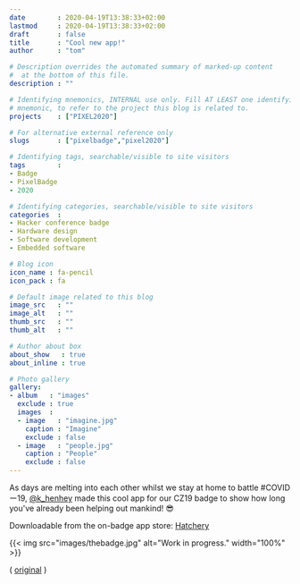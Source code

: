 ```yaml
---
date        : 2020-04-19T13:38:33+02:00
lastmod     : 2020-04-19T13:38:33+02:00
draft       : false
title       : "Cool new app!"
author      : "tom"

# Description overrides the automated summary of marked-up content
#  at the bottom of this file.
description : ""

# Identifying mnemonics, INTERNAL use only. Fill AT LEAST one identifying
# mnemonic, to refer to the project this blog is related to.
projects    : ["PIXEL2020"]

# For alternative external reference only
slugs       : ["pixelbadge","pixel2020"]

# Identifying tags, searchable/visible to site visitors
tags        :
- Badge
- PixelBadge
- 2020

# Identifying categories, searchable/visible to site visitors
categories  :
- Hacker conference badge
- Hardware design
- Software development
- Embedded software

# Blog icon
icon_name : fa-pencil
icon_pack : fa

# Default image related to this blog
image_src   : ""
image_alt   : ""
thumb_src   : ""
thumb_alt   : ""

# Author about box
about_show   : true
about_inline : true

# Photo gallery
gallery:
- album   : "images"
  exclude : true
  images  :
  - image   : "imagine.jpg"
    caption : "Imagine"
    exclude : false
  - image   : "people.jpg"
    caption : "People"
    exclude : false
---
```


As days are melting into each other whilst we stay at home to battle #COVIDー19, [@k_henhey](https://twitter.com/k_henhey) made this cool app for our CZ19 badge to show how long you've already been helping out mankind! :sunglasses:

Downloadable from the on-badge app store: [Hatchery](https://hatchery.badge.team/projects/days_spent_inside)

{{< img src="images/thebadge.jpg" alt="Work in progress." width="100%"  >}}

( [original](https://twitter.com/HackZoneNL/status/1251867795073257473) )
